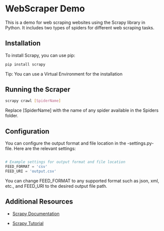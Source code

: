 # WebScraper Demo

This is a demo for web scraping websites using the Scrapy library in Python. It includes two types of spiders for different web scraping tasks.

## Installation

To install Scrapy, you can use pip:

```bash
pip install scrapy
```
Tip: You can use a Virtual Environment for the installation

## Running the Scraper

```bash
scrapy crawl [SpiderName]
```

Replace [SpiderName] with the name of any spider available in the Spiders folder.

## Configuration

You can configure the output format and file location in the -settings.py- file. Here are the relevant settings:

```py

# Example settings for output format and file location
FEED_FORMAT = 'csv'
FEED_URI = 'output.csv'

```

You can change FEED_FORMAT to any supported format such as json, xml, etc., and FEED_URI to the desired output file path.


## Additional Resources

* [Scrapy Documentation](https://docs.scrapy.org/en/latest/)

* [Scrapy Tutorial](https://docs.scrapy.org/en/latest/intro/tutorial.html)
